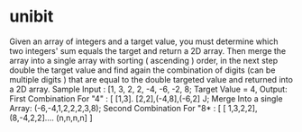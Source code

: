 # unibit
Given an array of integers and a target value, you must determine which two integers' sum equals the target and return a 2D array. Then merge the array into a single array with sorting ( ascending ) order, in the next step double the target value and find again the combination of digits (can be multiple digits ) that are equal to the double targeted value and returned into a 2D array.
Sample Input : [1, 3, 2, 2, -4, -6, -2, 8;
Target Value = 4,
Output: First Combination For "4" : [ [1,3]. [2,2],(-4,8],(-6,2] J;
Merge Into a single Array: (-6,-4,1,2,2,2,3,8);
Second Combination For "8* : [ [ 1,3,2,2], (8,-4,2,2].... (n,n,n,n] ]
